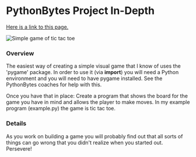 # PythonBytes Project In-Depth


[Here is a link to this page.](https://github.com/robfatland/pythonbytes/tree/master/projects/simplegame#pythonbytes-project-in-depth)


![Simple game of tic tac toe](https://github.com/robfatland/pythonbytes/blob/master/projects/simplegame/tictactoe.png "tic tac toe game in progress")


### Overview


The easiest way of creating a simple visual game that I know of uses the 'pygame' package. In order to
use it (via **import**) you will need a Python environment and you will need to have pygame installed.
See the PythonBytes coaches for help with this. 


Once you have that in place: Create a program that shows the board for the game you have in mind and
allows the player to make moves. In my example program (example.py) the game is tic tac toe.


### Details


As you work on building a game you will probably find out that all sorts of things can go wrong that
you didn't realize when you started out. Persevere! 

